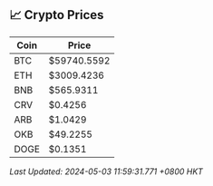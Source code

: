## 📈 Crypto Prices

| Coin | Price |
| ---- | ----- |
| BTC | $59740.5592 |
| ETH | $3009.4236 |
| BNB | $565.9311 |
| CRV | $0.4256 |
| ARB | $1.0429 |
| OKB | $49.2255 |
| DOGE | $0.1351 |

_Last Updated: 2024-05-03 11:59:31.771 +0800 HKT_